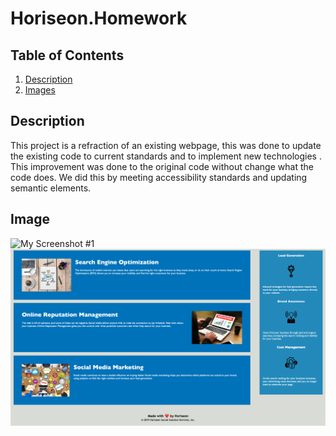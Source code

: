 # Horiseon.Homework

## Table of Contents
1. [Description](#description)
2. [Images](#image)


## Description 
<a name="description"></a>
This project is a refraction of an existing webpage, this was done to update the existing code to current standards and to implement new technologies . This improvement was done to the original code without change what the code does. We did this by meeting accessibility standards and updating semantic elements.   

## Image 
<a name="general-info"></a>
![My Screenshot #1](assets/images/Screen%20Shot%202021-03-07%20at%2010.49.12%20AM.png)
![My Screenshot #2](assets/images/Screen%20Shot%202021-03-07%20at%2010.49.29%20AM.png)





